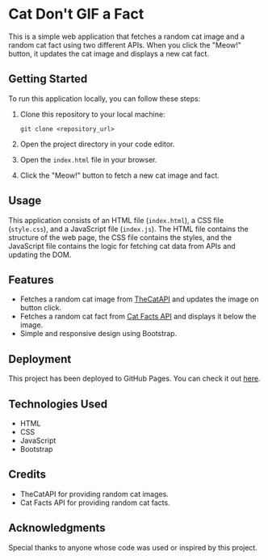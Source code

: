 # Cat Don't GIF a Fact

This is a simple web application that fetches a random cat image and a random cat fact using two different APIs. When you click the "Meow!" button, it updates the cat image and displays a new cat fact.

## Getting Started

To run this application locally, you can follow these steps:

1. Clone this repository to your local machine:

   `git clone <repository_url>`

2. Open the project directory in your code editor.

3. Open the `index.html` file in your browser.

4. Click the "Meow!" button to fetch a new cat image and fact.

## Usage

This application consists of an HTML file (`index.html`), a CSS file (`style.css`), and a JavaScript file (`index.js`). The HTML file contains the structure of the web page, the CSS file contains the styles, and the JavaScript file contains the logic for fetching cat data from APIs and updating the DOM.

## Features

- Fetches a random cat image from [TheCatAPI](https://thecatapi.com/) and updates the image on button click.
- Fetches a random cat fact from [Cat Facts API](https://cat-fact.herokuapp.com/) and displays it below the image.
- Simple and responsive design using Bootstrap.

## Deployment

This project has been deployed to GitHub Pages. You can check it out [here](https://melome.github.io/Cat-API/).


## Technologies Used

- HTML
- CSS
- JavaScript
- Bootstrap

## Credits

- TheCatAPI for providing random cat images.
- Cat Facts API for providing random cat facts.

## Acknowledgments

Special thanks to anyone whose code was used or inspired by this project.
